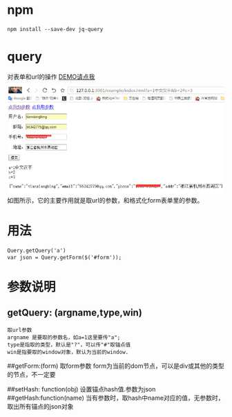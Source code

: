 # npm 
	npm install --save-dev jq-query
# query
对表单和url的操作
[DEMO请点我](http://lovewebgames.com/jsmodule/query.html "query")

![](example/query.jpg)
如图所示，它的主要作用就是取url的参数，和格式化form表单里的参数。
# 用法

	Query.getQuery('a')
	var json = Query.getForm($('#form'));

# 参数说明
## getQuery: (argname,type,win)
	取url参数
	argname 是要取的参数名，如a=1这里要传"a";
	type是指取的类型，默认是"?"，可以传"#"取锚点值
	win是指要取的window对象，默认为当前的window.
##getForm:(form)
	取form参数
	form为当前的dom节点，可以是div或其他的类型的节点，不一定要<form>
##setHash: function(obj)
    设置锚点hash值.参数为json
##getHash:function(name)
    当有参数时，取hash中name对应的值，无参数时，取出所有锚点的json对象